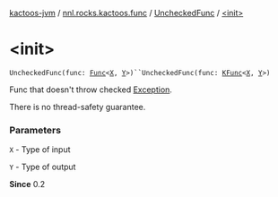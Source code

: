 [kactoos-jvm](../../index.md) / [nnl.rocks.kactoos.func](../index.md) / [UncheckedFunc](index.md) / [&lt;init&gt;](./-init-.md)

# &lt;init&gt;

`UncheckedFunc(func: `[`Func`](../../nnl.rocks.kactoos/-func/index.md)`<`[`X`](index.md#X)`, `[`Y`](index.md#Y)`>)``UncheckedFunc(func: `[`KFunc`](../../nnl.rocks.kactoos/-k-func.md)`<`[`X`](index.md#X)`, `[`Y`](index.md#Y)`>)`

Func that doesn't throw checked [Exception](https://kotlinlang.org/api/latest/jvm/stdlib/kotlin/-exception/index.html).

There is no thread-safety guarantee.

### Parameters

`X` - Type of input

`Y` - Type of output

**Since**
0.2

